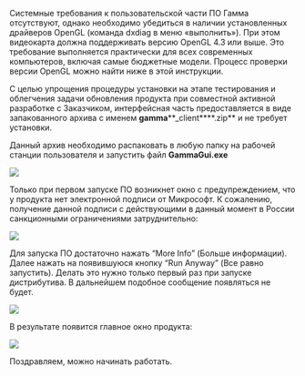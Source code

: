 
Системные требования к пользовательской части ПО Гамма отсутствуют, однако необходимо убедиться в наличии установленных драйверов OpenGL (команда dxdiag в меню «выполнить»). При этом видеокарта должна поддерживать версию OpenGL 4.3 или выше. Это требование выполняется практически для всех современных компьютеров, включая самые бюджетные модели. Процесс проверки версии OpenGL можно найти ниже в этой инструкции.

С целью упрощения процедуры установки на этапе тестирования и облегчения задачи обновления продукта при совместной активной разработке с Заказчиком, интерфейсная часть предоставляется в виде запакованного архива с именем **gamma****_client****.zip** и не требует установки.

Данный архив необходимо распаковать в любую папку на рабочей станции пользователя и запустить файл **GammaGui.exe**

![](http://gamma-wellbore.com/wp-content/uploads/2023/02/image7-1.png)

Только при первом запуске ПО возникнет окно с предупреждением, что у продукта нет электронной подписи от Микрософт. К сожалению, получение данной подписи с действующими в данный момент в России санкционными ограничениями затруднительно:

![](https://gamma-wellbore.com/wp-content/uploads/2023/02/2023-03-27_08h32_45-e1679888190168.png)

Для запуска ПО достаточно нажать “More Info” (Больше информации). Далее нажать на появившуюся кнопку “Run Anyway” (Все равно запустить). Делать это нужно только первый раз при запуске дистрибутива. В дальнейшем подобное сообщение появляться не будет.

![](https://gamma-wellbore.com/wp-content/uploads/2023/02/2023-03-27_08h32_52-e1679888314598.png)

В результате появится главное окно продукта:

![](https://gamma-wellbore.com/wp-content/uploads/2023/02/2023-03-27_08h40_21-1024x614.png)

Поздравляем, можно начинать работать.